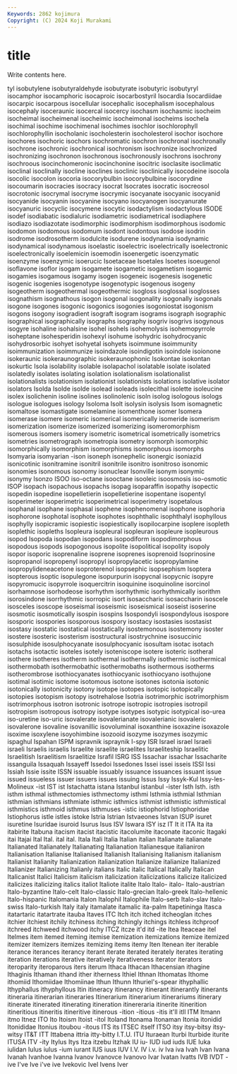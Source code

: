 ```yaml
---
Keywords: 2862 kojimura
Copyright: (C) 2024 Koji Murakami
---
```


# title

Write contents here.



tyl isobutylene
isobutyraldehyde isobutyrate isobutyric isobutyryl isocamphor isocamphoric isocaproic isocarbostyril Isocardia Isocardiidae
isocarpic isocarpous isocellular isocephalic isocephalism isocephalous isocephaly isoceraunic isocercal isocercy
isochasm isochasmic isocheim isocheimal isocheimenal isocheimic isocheimonal isocheims isochela isochimal
isochime isochimenal isochimes isochlor isochlorophyll isochlorophyllin isocholanic isocholesterin isocholesterol isochor
isochore isochores isochoric isochors isochromatic isochron isochronal isochronally isochrone isochronic
isochronical isochronism isochronize isochronized isochronizing isochronon isochronous isochronously isochrons isochrony
isochroous isocinchomeronic isocinchonine isocitric isoclasite isoclimatic isoclinal isoclinally isocline isoclines
isoclinic isoclinically isocodeine isocola isocolic isocolon isocoria isocorybulbin isocorybulbine isocorydine
isocoumarin isocracies isocracy isocrat Isocrates isocratic isocreosol isocrotonic isocrymal isocryme
isocrymic isocyanate isocyanic isocyanid isocyanide isocyanin isocyanine isocyano isocyanogen isocyanurate
isocyanuric isocyclic isocymene isocytic isodactylism isodactylous ISODE isodef isodiabatic isodialuric
isodiametric isodiametrical isodiaphere isodiazo isodiazotate isodimorphic isodimorphism isodimorphous isodomic isodomon
isodomous isodomum isodont isodontous isodose isodrin isodrome isodrosotherm isodulcite isodurene
isodynamia isodynamic isodynamical isodynamous isoelastic isoelectric isoelectrically isoelectronic isoelectronically isoelemicin
isoemodin isoenergetic isoenzymatic isoenzyme isoenzymic isoerucic Isoetaceae Isoetales Isoetes isoeugenol
isoflavone isoflor isogam isogamete isogametic isogametism isogamic isogamies isogamous isogamy
isogen isogeneic isogenesis isogenetic isogenic isogenies isogenotype isogenotypic isogenous isogeny
isogeotherm isogeothermal isogeothermic isogloss isoglossal isoglosses isognathism isognathous isogon isogonal
isogonality isogonally isogonals isogone isogones isogonic isogonics isogonies isogoniostat isogonism
isogons isogony isogradient isograft isogram isograms isograph isographic isographical isographically
isographs isography isogriv isogrivs isogynous isogyre isohaline isohalsine isohel isohels
isohemolysis isohemopyrrole isoheptane isohesperidin isohexyl isohume isohydric isohydrocyanic isohydrosorbic isohyet
isohyetal isohyets isoimmune isoimmunity isoimmunization isoimmunize isoindazole isoindigotin isoindole isoionone
isokeraunic isokeraunographic isokeraunophonic Isokontae isokontan isokurtic Isola isolability isolable isolapachol
isolatable isolate isolated isolatedly isolates isolating isolation isolationalism isolationalist isolationalists
isolationism isolationist isolationists isolations isolative isolator isolators Isolda Isolde isolde
isolead isoleads isolecithal isolette isoleucine isolex isolichenin isoline isolines isolinolenic
isoln isolog isologous isologs isologue isologues isology Isoloma Isolt isolysin
isolysis Isom isomagnetic isomaltose isomastigate isomelamine isomenthone isomer Isomera isomerase
isomere isomeric isomerical isomerically isomeride isomerism isomerization isomerize isomerized isomerizing
isomeromorphism isomerous isomers isomery isometric isometrical isometrically isometrics isometries isometrograph
isometropia isometry isomorph isomorphic isomorphically isomorphism isomorphisms isomorphous isomorphs Isomyaria
isomyarian -ison isoneph isonephelic isonergic isoniazid isonicotinic isonitramine isonitril isonitrile
isonitro isonitroso isonomic isonomies isonomous isonomy isonuclear Isonville isonym isonymic
isonymy Isonzo ISOO iso-octane isooctane isooleic isoosmosis iso-osmotic ISOP isopach
isopachous isopachs isopag isoparaffin isopathy isopectic isopedin isopedine isopelletierin isopelletierine
isopentane isopentyl isoperimeter isoperimetric isoperimetrical isoperimetry isopetalous isophanal isophane isophasal
isophene isophenomenal isophone isophoria isophorone isophotal isophote isophotes isophthalic isophthalyl
isophyllous isophylly isopicramic isopiestic isopiestically isopilocarpine isoplere isopleth isoplethic isopleths
Isopleura isopleural isopleuran isopleure isopleurous isopod Isopoda isopodan isopodans isopodiform
isopodimorphous isopodous isopods isopogonous isopolite isopolitical isopolity isopoly isopor isoporic
isoprenaline isoprene isoprenes isoprenoid Isoprinosine isopropanol isopropenyl isopropyl isopropylacetic isopropylamine
isopropylideneacetone isoproterenol isopsephic isopsephism Isoptera isopterous isoptic isopulegone isopurpurin isopycnal
isopycnic isopyre isopyromucic isopyrrole isoquercitrin isoquinine isoquinoline isorcinol isorhamnose isorhodeose
isorhythm isorhythmic isorhythmically isorithm isorosindone isorrhythmic isorropic isort isosaccharic isosaccharin
isoscele isosceles isoscope isoseismal isoseismic isoseismical isoseist isoserine isosmotic isosmotically
isospin isospins Isospondyli isospondylous isospore isosporic isospories isosporous isospory isostacy
isostasies isostasist isostasy isostatic isostatical isostatically isostemonous isostemony isoster isostere
isosteric isosterism isostructural isostrychnine isosuccinic isosulphide isosulphocyanate isosulphocyanic isosultam isotac
isotach isotachs isotactic isoteles isotely isoteniscope isotere isoteric isotheral isothere
isotheres isotherm isothermal isothermally isothermic isothermical isothermobath isothermobathic isothermobaths isothermous
isotherms isotherombrose isothiocyanates isothiocyanic isothiocyano isothujone isotimal isotimic isotome isotomous
isotone isotones isotonia isotonic isotonically isotonicity isotony isotope isotopes isotopic
isotopically isotopies isotopism isotopy isotrehalose Isotria isotrimorphic isotrimorphism isotrimorphous isotron
isotronic isotrope isotropic isotropies isotropil isotropism isotropous isotropy isotype isotypes
isotypic isotypical iso-urea iso-uretine iso-uric isovalerate isovalerianate isovalerianic isovaleric isovalerone
isovaline isovanillic isovoluminal isoxanthine isoxazine isoxazole isoxime isoxylene isoyohimbine isozooid
isozyme isozymes isozymic ispaghul Ispahan ISPM ispravnik ispraynik I-spy ISR
Israel israel Israeli israeli Israelis israelis Israelite israelite israelites Israeliteship
Israelitic Israelitish Israelitism Israelitize Israfil ISRG ISS Issachar issachar Issacharite
issanguila Issaquah Issayeff Issedoi Issedones Issei issei isseis ISSI Issi
Issiah Issie issite ISSN issuable issuably issuance issuances issuant issue
issued issueless issuer issuers issues issuing Issus Issy Issyk-Kul Issy-les-Molineux
-ist IST ist Istachatta istana Istanbul istanbul -ister Isth Isth.
isth isthm isthmal isthmectomies isthmectomy isthmi Isthmia isthmial Isthmian isthmian
isthmians isthmiate isthmic isthmics isthmist isthmistic isthmistical isthmistics isthmoid isthmus
isthmuses -istic istiophorid Istiophoridae Istiophorus istle istles istoke Istria Istrian
Istvaeones Istvan ISUP isuret isuretine Isuridae isuroid Isurus Isus ISV
Iswara ISY isz IT It it ITA Ita ita itabirite
Itabuna itacism itacist itacistic itacolumite itaconate itaconic Itagaki itai Itajai
Ital Ital. ital ital. Itala Itali Italia Italian italian Italianate
italianate Italianated Italianately Italianating Italianation Italianesque italianiron Italianisation Italianise Italianised
Italianish Italianising Italianism italianism Italianist Italianity Italianization italianization Italianize italianize
Italianized Italianizer Italianizing Italianly italians Italic italic Italical Italically Italican
Italicanist Italici Italicism italicism italicization italicizations italicize italicized italicizes italicizing
italics italiot Italiote italite Italo Italo- italo- Italo-austrian Italo-byzantine Italo-celt
Italo-classic Italo-grecian Italo-greek Italo-hellenic Italo-hispanic Italomania Italon Italophil Italophile Italo-serb
Italo-slav Italo-swiss Italo-turkish Italy italy itamalate itamalic ita-palm Itapetininga Itasca
itatartaric itatartrate itauba Itaves ITC Itch itch itched itcheoglan itches
itchier itchiest itchily itchiness itching itchingly itchings itchless itchproof itchreed
itchweed itchwood itchy ITCZ itcze it'd itd -ite Itea Iteaceae
itel Itelmes item itemed iteming itemise itemization itemizations itemize itemized
itemizer itemizers itemizes itemizing items itemy Iten Itenean iter iterable
iterance iterances iterancy iterant iterate iterated iterately iterates iterating iteration
iterations iterative iteratively iterativeness iterator iterators iteroparity iteroparous iters iterum
Ithaca Ithacan Ithacensian ithagine Ithaginis Ithaman ithand ither itherness Ithiel
Ithnan Ithomatas Ithome ithomiid Ithomiidae Ithomiinae Ithun Ithunn Ithuriel's-spear ithyphallic
Ithyphallus ithyphyllous Itin itineracy itinerancy itinerant itinerantly itinerants itineraria itinerarian
itineraries Itinerarium itinerarium itinerariums itinerary itinerate itinerated itinerating itineration itinereraria
itinerite itinerition itineritious itineritis itineritive itinerous -ition -itious -itis it'll
itll ITM Itmann itmo Itnez ITO Ito Itoism Itoist -itol
Itoland Itonama Itonaman Itonia itonidid Itonididae Itonius itoubou -itous ITS
its ITSEC itself ITSO itsy itsy-bitsy itsy-witsy IT&T ITT Ittabena
ittria itty-bitty I.T.U. ITU Ituraean Iturbi Iturbide iturite ITUSA ITV
-ity Itylus Itys Itza itzebu Itzhak IU iu- IUD iud
iuds IUE Iuka iulidan Iulus iulus -ium iurant IUS iuus
IUV I.V. IV i.v. iv Iva iva Ivah Ivan Ivana
Ivanah Ivanhoe Ivanna Ivanov Ivanovce Ivanovo Ivar Ivatan Ivatts IVB
IVDT -ive I've Ive i've ive Ivekovic Ivel Ivens Iver
